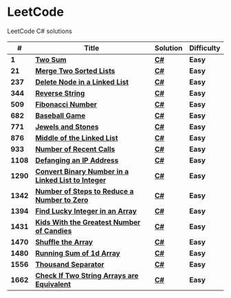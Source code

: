 # LeetCode
LeetCode C# solutions

| # | Title | Solution | Difficulty |
|---| ----- | -------- | ---------- |
|**1**| **[Two Sum](https://leetcode.com/problems/two-sum/)** | **[C#](https://github.com/ocimen/leetcode/blob/main/LeetCode/1-TwoSum.cs)** | **Easy** |
|**21**| **[Merge Two Sorted Lists](https://leetcode.com/problems/merge-two-sorted-lists/)** | **[C#](https://github.com/ocimen/leetcode/blob/main/LeetCode/21-MergeTwoSortedLists.cs)** | **Easy** |
|**237**| **[Delete Node in a Linked List](https://leetcode.com/problems/delete-node-in-a-linked-list/)** | **[C#](https://github.com/ocimen/leetcode/blob/main/LeetCode/237-DeleteNodeLinkedList.cs)** | **Easy** |
|**344**| **[Reverse String](https://leetcode.com/problems/reverse-string/)** | **[C#](https://github.com/ocimen/leetcode/blob/main/LeetCode/344-ReverseString.cs)** | **Easy** |
|**509**| **[Fibonacci Number](https://leetcode.com/problems/fibonacci-number/)** | **[C#](https://github.com/ocimen/leetcode/blob/main/LeetCode/509-FibonacciNumber.cs)** | **Easy** |
|**682**| **[Baseball Game](https://leetcode.com/problems/baseball-game/)** | **[C#](https://github.com/ocimen/leetcode/blob/main/LeetCode/682-BaseballGame.cs)** | **Easy** |
|**771**| **[Jewels and Stones](https://leetcode.com/problems/jewels-and-stones/)** | **[C#](https://github.com/ocimen/leetcode/blob/main/LeetCode/771-JewelsAndStones.cs)** | **Easy** |
|**876**| **[Middle of the Linked List](https://leetcode.com/problems/middle-of-the-linked-list/)** | **[C#](https://github.com/ocimen/leetcode/blob/main/LeetCode/876-MiddleLinkedList.cs)** | **Easy** |
|**933**| **[Number of Recent Calls](https://leetcode.com/problems/number-of-recent-calls/)** | **[C#](https://github.com/ocimen/leetcode/blob/main/LeetCode/933-NumberofRecentCalls.cs)** | **Easy** |
|**1108**| **[Defanging an IP Address](https://leetcode.com/problems/defanging-an-ip-address/)** | **[C#](https://github.com/ocimen/leetcode/blob/main/LeetCode/1108-DefangingAnIPAddress.cs)** | **Easy** |
|**1290**| **[Convert Binary Number in a Linked List to Integer](https://leetcode.com/problems/convert-binary-number-in-a-linked-list-to-integer/)** | **[C#](https://github.com/ocimen/leetcode/blob/main/LeetCode/1290-ConvertBinaryNumberLinkedListInteger.cs)** | **Easy** |
|**1342**| **[Number of Steps to Reduce a Number to Zero](https://leetcode.com/problems/number-of-steps-to-reduce-a-number-to-zero/)** | **[C#](https://github.com/ocimen/leetcode/blob/main/LeetCode/1342-NumberStepsReduceNumberZero.cs)** | **Easy** |
|**1394**| **[Find Lucky Integer in an Array](https://leetcode.com/problems/find-lucky-integer-in-an-array/)** | **[C#](https://github.com/ocimen/leetcode/blob/main/LeetCode/1394-FindLuckyIntegerArray.cs)** | **Easy** |
|**1431**| **[Kids With the Greatest Number of Candies](https://leetcode.com/problems/kids-with-the-greatest-number-of-candies/)** | **[C#](https://github.com/ocimen/leetcode/blob/main/LeetCode/1431-KidsWithGreatestNumberofCandies.cs)** | **Easy** |
|**1470**| **[Shuffle the Array](https://leetcode.com/problems/shuffle-the-array/)** | **[C#](https://github.com/ocimen/leetcode/blob/main/LeetCode/1470-ShuffleArray.cs)** | **Easy** |
|**1480**| **[Running Sum of 1d Array](https://leetcode.com/problems/running-sum-of-1d-array/)** | **[C#](https://github.com/ocimen/leetcode/blob/main/LeetCode/1480-RunningSum1dArray.cs)** | **Easy** |
|**1556**| **[Thousand Separator](https://leetcode.com/problems/thousand-separator/)** | **[C#](https://github.com/ocimen/leetcode/blob/main/LeetCode/1556-ThousandSeparator.cs)** | **Easy** |
|**1662**| **[Check If Two String Arrays are Equivalent](https://leetcode.com/problems/check-if-two-string-arrays-are-equivalent/)** | **[C#](https://github.com/ocimen/leetcode/blob/main/LeetCode/1662-CheckIfTwoStringArraysareEquivalent.cs)** | **Easy** |